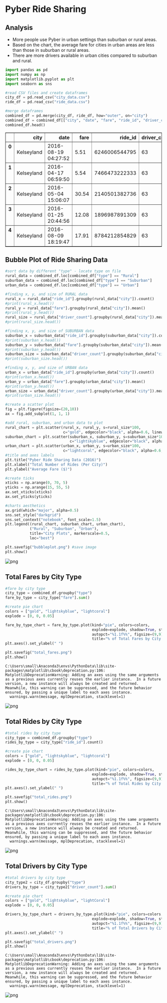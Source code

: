 
# Pyber Ride Sharing

## Analysis
- More people use Pyber in urban settings than suburban or rural areas.
- Based on the chart, the average fare for cities in urban areas are less than those in suburban or rural areas.
- There are more drivers available in urban cities compared to suburban and rural.


```python
import pandas as pd
import numpy as np
import matplotlib.pyplot as plt
import seaborn as sns
```


```python
#read CSV files and create dataframes 
city_df = pd.read_csv("city_data.csv")
ride_df = pd.read_csv("ride_data.csv")

#merge dataframes
combined_df = pd.merge(city_df, ride_df, how="outer", on="city")
combined_df = combined_df[["city", "date", "fare", "ride_id", "driver_count", "type"]]
combined_df.head()
```




<div>
<style>
    .dataframe thead tr:only-child th {
        text-align: right;
    }

    .dataframe thead th {
        text-align: left;
    }

    .dataframe tbody tr th {
        vertical-align: top;
    }
</style>
<table border="1" class="dataframe">
  <thead>
    <tr style="text-align: right;">
      <th></th>
      <th>city</th>
      <th>date</th>
      <th>fare</th>
      <th>ride_id</th>
      <th>driver_count</th>
      <th>type</th>
    </tr>
  </thead>
  <tbody>
    <tr>
      <th>0</th>
      <td>Kelseyland</td>
      <td>2016-08-19 04:27:52</td>
      <td>5.51</td>
      <td>6246006544795</td>
      <td>63</td>
      <td>Urban</td>
    </tr>
    <tr>
      <th>1</th>
      <td>Kelseyland</td>
      <td>2016-04-17 06:59:50</td>
      <td>5.54</td>
      <td>7466473222333</td>
      <td>63</td>
      <td>Urban</td>
    </tr>
    <tr>
      <th>2</th>
      <td>Kelseyland</td>
      <td>2016-05-04 15:06:07</td>
      <td>30.54</td>
      <td>2140501382736</td>
      <td>63</td>
      <td>Urban</td>
    </tr>
    <tr>
      <th>3</th>
      <td>Kelseyland</td>
      <td>2016-01-25 20:44:56</td>
      <td>12.08</td>
      <td>1896987891309</td>
      <td>63</td>
      <td>Urban</td>
    </tr>
    <tr>
      <th>4</th>
      <td>Kelseyland</td>
      <td>2016-08-09 18:19:47</td>
      <td>17.91</td>
      <td>8784212854829</td>
      <td>63</td>
      <td>Urban</td>
    </tr>
  </tbody>
</table>
</div>



## Bubble Plot of Ride Sharing Data


```python
#sort data by different "type" - locate type on file 
rural_data = combined_df.loc[combined_df["type"] == "Rural"]
suburban_data = combined_df.loc[combined_df["type"] == "Suburban"]
urban_data = combined_df.loc[combined_df["type"] == "Urban"]

#finding x, y, and size of RURAL data
rural_x = rural_data["ride_id"].groupby(rural_data["city"]).count()
#print(rural_x.head())
rural_y = rural_data["fare"].groupby(rural_data["city"]).mean()
#print(rural_y.head())
rural_size = rural_data["driver_count"].groupby(rural_data["city"]).mean()
#print(rural_size.head())

#finding x, y, and size of SUBURBAN data
suburban_x = suburban_data["ride_id"].groupby(suburban_data["city"]).count()
#print(suburban_x.head())
suburban_y = suburban_data["fare"].groupby(suburban_data["city"]).mean()
#print(suburban_y.head())
suburban_size = suburban_data["driver_count"].groupby(suburban_data["city"]).mean()
#print(suburban_size.head())

#finding x, y, and size of URBAN data
urban_x = urban_data["ride_id"].groupby(urban_data["city"]).count()
#print(urban_x.head())
urban_y = urban_data["fare"].groupby(urban_data["city"]).mean()
#print(urban_y.head())
urban_size = urban_data["driver_count"].groupby(urban_data["city"]).mean()
#print(urban_size.head())
```


```python
#create a scatter plot
fig = plt.figure(figsize=(20,10))
ax = fig.add_subplot(1, 1, 1)

#add rural, suburban, and urban data to plot
rural_chart = plt.scatter(rural_x, rural_y, s=rural_size*100, 
                          c="gold", edgecolor="black", alpha=0.6, linewidths=1)
suburban_chart = plt.scatter(suburban_x, suburban_y, s=suburban_size*100, 
                             c="lightskyblue", edgecolor="black", alpha=0.6, linewidths=1)
urban_chart = plt.scatter(urban_x, urban_y, s=urban_size*100, 
                          c="lightcoral", edgecolor="black", alpha=0.6, linewidths=1)
#title and axes labels
plt.title("Pyber Ride Sharing Data (2016)")
plt.xlabel("Total Number of Rides (Per City)")
plt.ylabel("Average Fare ($)") 

#create ticks 
xticks = np.arange(0, 70, 5)
yticks = np.arange(15, 55, 5)
ax.set_xticks(xticks)
ax.set_yticks(yticks)

#charts aesthetics 
ax.grid(which="major", alpha=0.5)
sns.set_style("darkgrid")
sns.set_context("notebook", font_scale=1.5)
plt.legend((rural_chart, suburban_chart, urban_chart),
           ("Rural", "Suburban", "Urban"),
           title="City Plots", markerscale=0.5,
           loc="best")

plt.savefig("bubbleplot.png") #save image
plt.show()

```


![png](output_6_0.png)


## Total Fares by City Type


```python
#fare by city type
city_type = combined_df.groupby("type")
fare_by_type = city_type["fare"].sum()

#create pie chart 
colors = ["gold", "lightskyblue", "lightcoral"]
explode = [0, 0, 0.05]

fare_by_type_chart = fare_by_type.plot(kind="pie", colors=colors, 
                                       explode=explode, shadow=True, startangle=100,
                                       autopct="%1.1f%%", figsize=(9,9), fontsize=15,
                                       title="% of Total Fares by City Type")
plt.axes().set_ylabel(" ")

plt.savefig("total_fares.png")
plt.show()
```

    C:\Users\small\Anaconda3\envs\PythonData\lib\site-packages\matplotlib\cbook\deprecation.py:106: MatplotlibDeprecationWarning: Adding an axes using the same arguments as a previous axes currently reuses the earlier instance.  In a future version, a new instance will always be created and returned.  Meanwhile, this warning can be suppressed, and the future behavior ensured, by passing a unique label to each axes instance.
      warnings.warn(message, mplDeprecation, stacklevel=1)
    


![png](output_8_1.png)


## Total Rides by City Type


```python
#total rides by city type
city_type = combined_df.groupby("type")
rides_by_type = city_type["ride_id"].count()

#create pie chart 
colors = ["gold", "lightskyblue", "lightcoral"]
explode = [0, 0, 0.05]

rides_by_type_chart = rides_by_type.plot(kind="pie", colors=colors, 
                                       explode=explode, shadow=True, startangle=100,
                                       autopct="%1.1f%%", figsize=(9,9), fontsize=15, 
                                       title="% of Total Rides by City Type")
plt.axes().set_ylabel(" ")

plt.savefig("total_rides.png")
plt.show()
```

    C:\Users\small\Anaconda3\envs\PythonData\lib\site-packages\matplotlib\cbook\deprecation.py:106: MatplotlibDeprecationWarning: Adding an axes using the same arguments as a previous axes currently reuses the earlier instance.  In a future version, a new instance will always be created and returned.  Meanwhile, this warning can be suppressed, and the future behavior ensured, by passing a unique label to each axes instance.
      warnings.warn(message, mplDeprecation, stacklevel=1)
    


![png](output_10_1.png)


## Total Drivers by City Type


```python
#total drivers by city type
city_type2 = city_df.groupby("type")
drivers_by_type = city_type2["driver_count"].sum()

#create pie chart 
colors = ["gold", "lightskyblue", "lightCoral"]
explode = [0, 0, 0.05]

drivers_by_type_chart = drivers_by_type.plot(kind="pie", colors=colors, 
                                       explode=explode, shadow=True, startangle=100,
                                       autopct="%1.1f%%", figsize=(9,9), fontsize=15,
                                       title="% of Total Drivers by City Type")
plt.axes().set_ylabel(" ")

plt.savefig("total_drivers.png")
plt.show()
```

    C:\Users\small\Anaconda3\envs\PythonData\lib\site-packages\matplotlib\cbook\deprecation.py:106: MatplotlibDeprecationWarning: Adding an axes using the same arguments as a previous axes currently reuses the earlier instance.  In a future version, a new instance will always be created and returned.  Meanwhile, this warning can be suppressed, and the future behavior ensured, by passing a unique label to each axes instance.
      warnings.warn(message, mplDeprecation, stacklevel=1)
    


![png](output_12_1.png)

